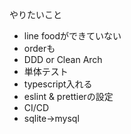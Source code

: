 やりたいこと
- line foodができていない
- orderも
- DDD or Clean Arch
- 単体テスト
- typescript入れる
- eslint & prettierの設定
- CI/CD
- sqlite->mysql
